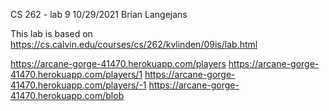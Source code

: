 
 CS 262 - lab 9 10/29/2021 Brian Langejans

This lab is based on https://cs.calvin.edu/courses/cs/262/kvlinden/09is/lab.html

https://arcane-gorge-41470.herokuapp.com/players
https://arcane-gorge-41470.herokuapp.com/players/1
https://arcane-gorge-41470.herokuapp.com/players/-1
https://arcane-gorge-41470.herokuapp.com/blob
